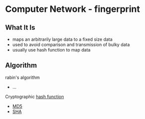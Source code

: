 # Computer Network - fingerprint

## What It Is

- maps an arbitrarily large data to a fixed size data
- used to avoid comparison and transmission of bulky data
- usually use hash function to map data

## Algorithm

rabin's algorithm

- ...

Cryptographic [hash function]()

- [MD5](computer-network-cryptographic-algorithms.md#md5)
- [SHA](computer-network-cryptographic-algorithms.md#sha)
